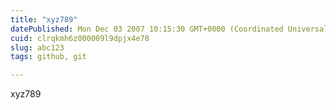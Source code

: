 ```yaml
---
title: "xyz789"
datePublished: Mon Dec 03 2007 10:15:30 GMT+0000 (Coordinated Universal Time)
cuid: clrqkmh6z000009l9dpjx4e78
slug: abc123
tags: github, git

---
```


xyz789
